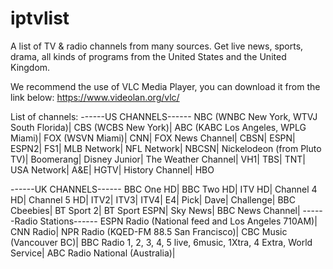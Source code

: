 # iptvlist
A list of TV & radio channels from many sources. Get live news, sports, drama, all kinds of programs from the United States and the United Kingdom.

We recommend the use of VLC Media Player, you can download it from the link below:
https://www.videolan.org/vlc/


List of channels:
------US CHANNELS------
NBC (WNBC New York, WTVJ South Florida)|
CBS (WCBS New York)|
ABC (KABC Los Angeles, WPLG Miami)|
FOX (WSVN Miami)|
CNN|
FOX News Channel|
CBSN|
ESPN|
ESPN2|
FS1|
MLB Network|
NFL Network|
NBCSN|
Nickelodeon (from Pluto TV)|
Boomerang|
Disney Junior|
The Weather Channel|
VH1|
TBS|
TNT|
USA Network|
A&E|
HGTV|
History Channel|
HBO

------UK CHANNELS------
BBC One HD|
BBC Two HD|
ITV HD|
Channel 4 HD|
Channel 5 HD|
ITV2|
ITV3|
ITV4|
E4|
Pick|
Dave|
Challenge|
BBC Cbeebies|
BT Sport 2|
BT Sport ESPN|
Sky News|
BBC News Channel|
------Radio Stations------
ESPN Radio (National feed and Los Angeles 710AM)|
CNN Radio|
NPR Radio (KQED-FM 88.5 San Francisco)|
CBC Music (Vancouver BC)|
BBC Radio 1, 2, 3, 4, 5 live, 6music, 1Xtra, 4 Extra, World Service|
ABC Radio National (Australia)|
